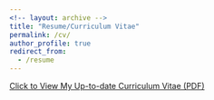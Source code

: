 ```yaml
---
<!-- layout: archive -->
title: "Resume/Curriculum Vitae"
permalink: /cv/
author_profile: true
redirect_from:
  - /resume
---
```



[Click to View My Up-to-date Curriculum Vitae (PDF)](https://nishtha777.github.io/files/resumee.pdf)

<!-- <embed src="https://JiahaoPlus.github.io/files/CV_jh.pdf" width="650" height="1800" type='application/pdf'> -->
